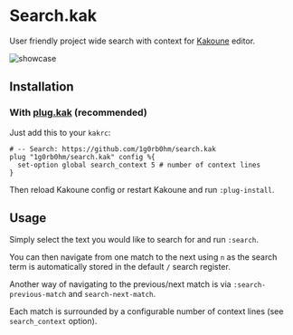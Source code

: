 # Search.kak

User friendly project wide search with context for [Kakoune][1] editor.

![showcase][2]

## Installation

### With [plug.kak](https://github.com/andreyorst/plug.kak) (recommended)

Just add this to your `kakrc`:
```kak
# -- Search: https://github.com/1g0rb0hm/search.kak
plug "1g0rb0hm/search.kak" config %{
  set-option global search_context 5 # number of context lines
}
```
Then reload Kakoune config or restart Kakoune and run `:plug-install`.

## Usage

Simply select the text you would like to search for and run `:search`.

You can then navigate from one match to the next using `n` as the search term is automatically stored in the default `/` search register.

Another way of navigating to the previous/next match is via `:search-previous-match` and `search-next-match`.

Each match is surrounded by a configurable number of context lines (see `search_context` option).

[1]: https://github.com/mawww/kakoune
[2]: https://raw.githubusercontent.com/1g0rb0hm/search.kak/master/assets/kak-search-demo.gif
